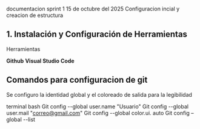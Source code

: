 documentacion sprint 1 
15 de octubre del 2025
Configuracion incial y creacion de estructura
## 1. Instalación y Configuración de Herramientas

  Herramientas

  **Github** 
  **Visual Studio Code** 
 
## Comandos para configuracion de git
Se configuro la identidad global y el coloreado de salida para la legibilidad

terminal bash
Git config --global user.name "Usuario"
Git config --global user.mail  "correo@gmail.com"
Git config --global color.ui. auto
Git config –global --list
